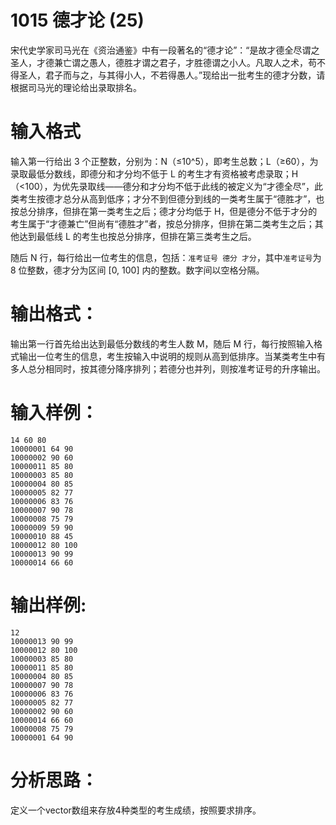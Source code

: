 #  1015 德才论 (25)
宋代史学家司马光在《资治通鉴》中有一段著名的“德才论”：“是故才德全尽谓之圣人，才德兼亡谓之愚人，德胜才谓之君子，才胜德谓之小人。凡取人之术，苟不得圣人，君子而与之，与其得小人，不若得愚人。”现给出一批考生的德才分数，请根据司马光的理论给出录取排名。

# 输入格式
输入第一行给出 3 个正整数，分别为：N（≤10^5），即考生总数；L（≥60），为录取最低分数线，即德分和才分均不低于 L 的考生才有资格被考虑录取；H（<100），为优先录取线——德分和才分均不低于此线的被定义为“才德全尽”，此类考生按德才总分从高到低序；才分不到但德分到线的一类考生属于“德胜才”，也按总分排序，但排在第一类考生之后；德才分均低于 H，但是德分不低于才分的考生属于“才德兼亡”但尚有“德胜才”者，按总分排序，但排在第二类考生之后；其他达到最低线 L 的考生也按总分排序，但排在第三类考生之后。

随后 N 行，每行给出一位考生的信息，包括：`准考证号 德分 才分`，其中`准考证号`为 8 位整数，德才分为区间 [0, 100] 内的整数。数字间以空格分隔。

# 输出格式：
输出第一行首先给出达到最低分数线的考生人数 M，随后 M 行，每行按照输入格式输出一位考生的信息，考生按输入中说明的规则从高到低排序。当某类考生中有多人总分相同时，按其德分降序排列；若德分也并列，则按准考证号的升序输出。

# 输入样例：
```
14 60 80
10000001 64 90
10000002 90 60
10000011 85 80
10000003 85 80
10000004 80 85
10000005 82 77
10000006 83 76
10000007 90 78
10000008 75 79
10000009 59 90
10000010 88 45
10000012 80 100
10000013 90 99
10000014 66 60
```

# 输出样例:
```
12
10000013 90 99
10000012 80 100
10000003 85 80
10000011 85 80
10000004 80 85
10000007 90 78
10000006 83 76
10000005 82 77
10000002 90 60
10000014 66 60
10000008 75 79
10000001 64 90
```

# 分析思路：
定义一个vector数组来存放4种类型的考生成绩，按照要求排序。
